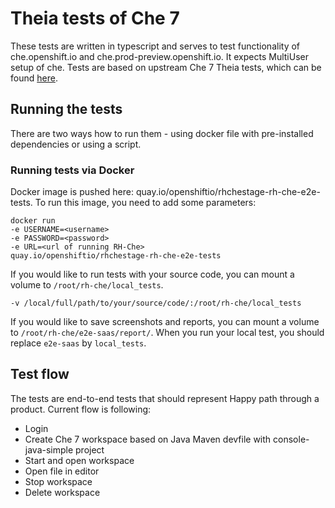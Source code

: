 # Theia tests of Che 7

These tests are written in typescript and serves to test functionality of che.openshift.io and che.prod-preview.openshift.io. It expects MultiUser setup of che. 
Tests are based on upstream Che 7 Theia tests, which can be found [here](https://github.com/eclipse/che/tree/master/e2e). 

## Running the tests
There are two ways how to run them - using docker file with pre-installed dependencies or using a script. 

### Running tests via Docker
Docker image is pushed here: quay.io/openshiftio/rhchestage-rh-che-e2e-tests. To run this image, you need to add some parameters:
```
docker run 
-e USERNAME=<username>
-e PASSWORD=<password>
-e URL=<url of running RH-Che>
quay.io/openshiftio/rhchestage-rh-che-e2e-tests
```

If you would like to run tests with your source code, you can mount a volume to ` /root/rh-che/local_tests `.
```
-v /local/full/path/to/your/source/code/:/root/rh-che/local_tests
```

If you would like to save screenshots and reports, you can mount a volume to ` /root/rh-che/e2e-saas/report/ `. When you run your local test, you should replace `e2e-saas` by `local_tests`.

## Test flow
The tests are end-to-end tests that should represent Happy path through a product. Current flow is following:

- Login
- Create Che 7 workspace based on Java Maven devfile with console-java-simple project
- Start and open workspace
- Open file in editor
- Stop workspace
- Delete workspace
